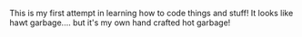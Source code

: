 This is my first attempt in learning how to code things and stuff! It looks like hawt garbage.... but it's my own hand crafted hot garbage!
